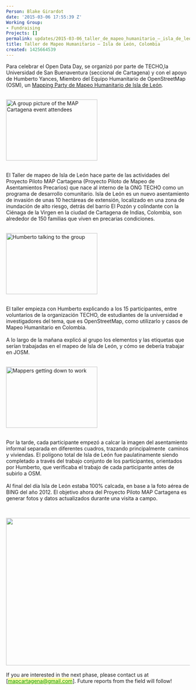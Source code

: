 ```yaml
---
Person: Blake Girardot
date: '2015-03-06 17:55:39 Z'
Working Group:
- Fundraising
Projects: []
permalink: updates/2015-03-06_taller_de_mapeo_humanitario_–_isla_de_león_colombia
title: Taller de Mapeo Humanitario – Isla de León, Colombia
created: 1425664539
---
```

<p>Para celebrar el Open Data Day, se organizó por parte de TECHO,la Universidad de San Buenaventura (seccional de Cartagena) y con el apoyo de Humberto Yances, Miembro del Equipo Humanitario de OpenStreetMap (OSM), un <a href="https://wiki.openstreetmap.org/wiki/Isla_de_leon">Mapping Party de Mapeo Humanitario de Isla de León</a>.</p><p><br><img class="image-medium" title="Humberto and the group at the Taller de Mapeo Humanitario – Isla de León, Colombia event" src="/sites/default/files/styles/medium/public/Taller%20de%20Mapeo%20Humanitario01.jpg?itok=IsiyLa6n" alt="A group picture of the MAP Cartagena event attendees" height="167" width="250"></p><p><br>El Taller de mapeo de Isla de León hace parte de las actividades del Proyecto Piloto MAP Cartagena (Proyecto Piloto de Mapeo de Asentamientos Precarios) que nace al interno de la ONG TECHO como un programa de desarrollo comunitario. Isla de León es un nuevo asentamiento de invasión de unas 10 hectáreas de extensión, localizado en una zona de inundación de alto riesgo, detrás del barrio El Pozón y colindante con la Ciénaga de la Virgen en la ciudad de Cartagena de Indias, Colombia, son alrededor de 150 familias que viven en precarias condiciones.&nbsp;</p><p><br><img class="image-medium" title="Humberto talking to the group" src="/sites/default/files/styles/medium/public/Taller%20de%20Mapeo%20Humanitario02.jpg?itok=VUXgFB0m" alt="Humberto talking to the group" height="167" width="250"></p><p><br>El taller empieza con Humberto explicando a los 15 participantes, entre voluntarios de la organización TECHO, de estudiantes de la universidad e investigadores del tema, que es OpenStreetMap, como utilizarlo y casos de Mapeo Humanitario en Colombia.<br><br>A lo largo de la mañana explicó al grupo los elementos y las etiquetas que serían trabajadas en el mapeo de Isla de León, y cómo se debería trabajar en JOSM.</p><p><br><img class="image-medium" title="Mappers getting down to work" src="/sites/default/files/styles/medium/public/Taller%20de%20Mapeo%20Humanitario03.jpg?itok=bauFVN6H" alt="Mappers getting down to work" height="167" width="250"></p><p><br>Por la tarde, cada participante empezó a calcar la imagen del asentamiento informal separada en diferentes cuadros, trazando principalmente&nbsp; caminos y viviendas. El polígono total de Isla de León fue paulatinamente siendo completado a través del trabajo conjunto de los participantes, orientados por Humberto, que verificaba el trabajo de cada participante antes de subirlo a OSM.<br><br>Al final del día Isla de León estaba 100% calcada, en base a la foto aérea de BING del año 2012. El objetivo ahora del Proyecto Piloto MAP Cartagena es generar fotos y datos actualizados durante una visita a campo.</p><p>&nbsp;</p><p><img class="image-large" src="/sites/default/files/styles/large/public/Taller%20de%20Mapeo%20Humanitario06_0.jpg?itok=y3h6Z9uE" alt="" height="403" width="510"><br><br>If you are interested in the next phase, please contact us at [<a class="linkification-ext" style="color: #009900; background-color: #fff9ab;" title="Linkification: mailto:mapcartagena@gmail.com" href="mailto:mapcartagena@gmail.com">mapcartagena@gmail.com</a>]. Future reports from the field will follow!</p>
